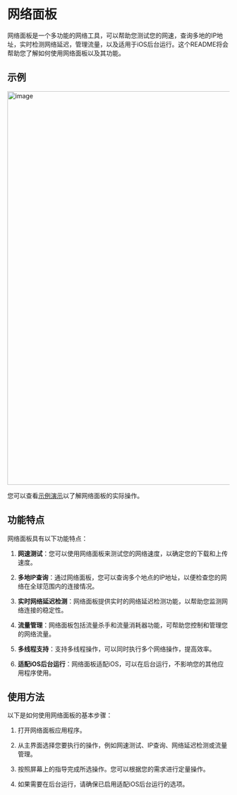 # 网络面板

网络面板是一个多功能的网络工具，可以帮助您测试您的网速，查询多地的IP地址，实时检测网络延迟，管理流量，以及适用于iOS后台运行。这个README将会帮助您了解如何使用网络面板以及其功能。

## 示例
<img width="891" alt="image" src="https://github.com/ymyuuu/Network-Panel/assets/135582157/2af9f243-5e49-419b-94eb-e47c3363ed09">


您可以查看[示例演示](https://sp.yumy.pp.ua/)以了解网络面板的实际操作。

## 功能特点

网络面板具有以下功能特点：

1. **网速测试**：您可以使用网络面板来测试您的网络速度，以确定您的下载和上传速度。

2. **多地IP查询**：通过网络面板，您可以查询多个地点的IP地址，以便检查您的网络在全球范围内的连接情况。

3. **实时网络延迟检测**：网络面板提供实时的网络延迟检测功能，以帮助您监测网络连接的稳定性。

4. **流量管理**：网络面板包括流量杀手和流量消耗器功能，可帮助您控制和管理您的网络流量。

5. **多线程支持**：支持多线程操作，可以同时执行多个网络操作，提高效率。

6. **适配iOS后台运行**：网络面板适配iOS，可以在后台运行，不影响您的其他应用程序使用。

## 使用方法

以下是如何使用网络面板的基本步骤：

1. 打开网络面板应用程序。

2. 从主界面选择您要执行的操作，例如网速测试、IP查询、网络延迟检测或流量管理。

3. 按照屏幕上的指导完成所选操作。您可以根据您的需求进行定量操作。

4. 如果需要在后台运行，请确保已启用适配iOS后台运行的选项。



